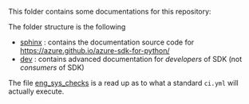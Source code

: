 This folder contains some documentations for this repository:

The folder structure is the following
- [sphinx](./sphinx) : contains the documentation source code for https://azure.github.io/azure-sdk-for-python/
- [dev](./dev) : contains advanced documentation for _developers_ of SDK (not _consumers_ of SDK)

The file [eng_sys_checks](eng_sys_checks.md) is a read up as to what a standard `ci.yml` will actually execute.